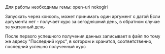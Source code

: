 Для работы необходимы гемы:
open-uri
nokogiri

Запускать через консоль, может принимать один аргумент с датой
Если аргумента нет - получает курс за сегодняшний день, в обратном случае за указанный день

После первого успешного получения данных записывает в файл по тому же адресу "Последний курс", в котором и хранится, соответственно, последний успешно полученный курс
